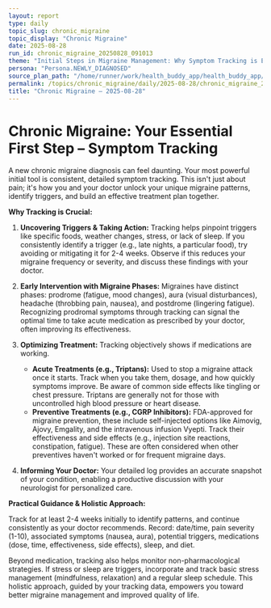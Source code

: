 ```yaml
---
layout: report
type: daily
topic_slug: chronic_migraine
topic_display: "Chronic Migraine"
date: 2025-08-28
run_id: chronic_migraine_20250828_091013
theme: "Initial Steps in Migraine Management: Why Symptom Tracking is Essential"
persona: "Persona.NEWLY_DIAGNOSED"
source_plan_path: "/home/runner/work/health_buddy_app/health_buddy_app/.results/chronic_migraine/weekly_plan/2025-08-25/plan.json"
permalink: /topics/chronic_migraine/daily/2025-08-28/chronic_migraine_20250828_091013/
title: "Chronic Migraine — 2025-08-28"
---
```


# Chronic Migraine: Your Essential First Step – Symptom Tracking

A new chronic migraine diagnosis can feel daunting. Your most powerful initial tool is consistent, detailed symptom tracking. This isn't just about pain; it's how you and your doctor unlock your unique migraine patterns, identify triggers, and build an effective treatment plan together.

**Why Tracking is Crucial:**

1.  **Uncovering Triggers & Taking Action:** Tracking helps pinpoint triggers like specific foods, weather changes, stress, or lack of sleep. If you consistently identify a trigger (e.g., late nights, a particular food), try avoiding or mitigating it for 2-4 weeks. Observe if this reduces your migraine frequency or severity, and discuss these findings with your doctor.

2.  **Early Intervention with Migraine Phases:** Migraines have distinct phases: prodrome (fatigue, mood changes), aura (visual disturbances), headache (throbbing pain, nausea), and postdrome (lingering fatigue). Recognizing prodromal symptoms through tracking can signal the optimal time to take acute medication as prescribed by your doctor, often improving its effectiveness.

3.  **Optimizing Treatment:** Tracking objectively shows if medications are working.
    *   **Acute Treatments (e.g., Triptans):** Used to stop a migraine attack once it starts. Track when you take them, dosage, and how quickly symptoms improve. Be aware of common side effects like tingling or chest pressure. Triptans are generally not for those with uncontrolled high blood pressure or heart disease.
    *   **Preventive Treatments (e.g., CGRP Inhibitors):** FDA-approved for migraine prevention, these include self-injected options like Aimovig, Ajovy, Emgality, and the intravenous infusion Vyepti. Track their effectiveness and side effects (e.g., injection site reactions, constipation, fatigue). These are often considered when other preventives haven't worked or for frequent migraine days.

4.  **Informing Your Doctor:** Your detailed log provides an accurate snapshot of your condition, enabling a productive discussion with your neurologist for personalized care.

**Practical Guidance & Holistic Approach:**

Track for at least 2-4 weeks initially to identify patterns, and continue consistently as your doctor recommends. Record: date/time, pain severity (1-10), associated symptoms (nausea, aura), potential triggers, medications (dose, time, effectiveness, side effects), sleep, and diet.

Beyond medication, tracking also helps monitor non-pharmacological strategies. If stress or sleep are triggers, incorporate and track basic stress management (mindfulness, relaxation) and a regular sleep schedule. This holistic approach, guided by your tracking data, empowers you toward better migraine management and improved quality of life.
